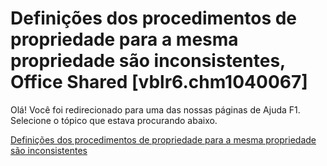 
# Definições dos procedimentos de propriedade para a mesma propriedade são inconsistentes, Office Shared [vblr6.chm1040067]

Olá! Você foi redirecionado para uma das nossas páginas de Ajuda F1. Selecione o tópico que estava procurando abaixo.

[Definições dos procedimentos de propriedade para a mesma propriedade são inconsistentes](http://msdn.microsoft.com/library/0dbd5698-d475-fdc5-ce9a-803835530afa%28Office.15%29.aspx)
